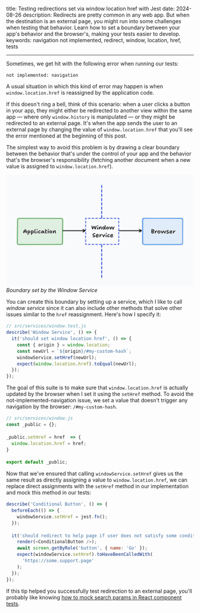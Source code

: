 title: Testing redirections set via window location href with Jest
date: 2024-08-26
description: Redirects are pretty common in any web app. But when the destination is an external page, you might run into some challenges when testing that behavior. Learn how to set a boundary between your app's behavior and the browser's, making your tests easier to develop.
keywords: navigation not implemented, redirect, window, location, href, tests


---

Sometimes, we get hit with the following error when running our tests:

```
not implemented: navigation
```

A usual situation in which this kind of error may happen is when `window.location.href` is reassigned by the application code.

If this doesn't ring a bell, think of this scenario: when a user clicks a button in your app, they might either be redirected to another view within the same app — where only `window.history` is manipulated — or they might be redirected to an external page. It's when the app sends the user to an external page by changing the value of `window.location.href` that you'll see the error mentioned at the beginning of this post.

The simplest way to avoid this problem is by drawing a clear boundary between the behavior that's under the control of your app and the behavior that's the browser's responsibility (fetching another document when a new value is assigned to `window.location.href`).

![Diagram showing a boundary, represented by a service called "window service," between the application and the browser](../../images/boundary.png)  
_Boundary set by the Window Service_

You can create this boundary by setting up a service, which I like to call *window service* since it can also include other methods that solve other issues similar to the `href` reassignment. Here's how I specify it:

```javascript
// src/services/window.test.js
describe('Window Service', () => {
  it('should set window location href', () => {
    const { origin } = window.location;
    const newUrl = `${origin}/#my-custom-hash`;
    windowService.setHref(newUrl);
    expect(window.location.href).toEqual(newUrl);
  });
});
```

The goal of this suite is to make sure that `window.location.href` is actually updated by the browser when I set it using the `setHref` method. To avoid the not-implemented-navigation issue, we set a value that doesn't trigger any navigation by the browser: `/#my-custom-hash`.

```javascript
// src/services/window.js
const _public = {};

_public.setHref = href  => {
  window.location.href = href;
}

export default _public;
```

Now that we've ensured that calling `windowService.setHref` gives us the same result as directly assigning a value to `window.location.href`, we can replace direct assignments with the `setHref` method in our implementation and mock this method in our tests:

```javascript
describe('Conditional Button', () => {
  beforeEach(() => {
    windowService.setHref = jest.fn();
  });

  it('should redirect to help page if user does not satisfy some condition', () => {
    render(<ConditionalButton />);
    await screen.getByRole('button', { name: 'Go' });
    expect(windowService.setHref).toHaveBeenCalledWith(
      'https://some.support.page'
    );
  });
});
```

If this tip helped you successfully test redirection to an external page, you'll probably like knowing [how to mock search params in React component tests](/blog/simulando-search-params-nos-testes-de-um-componente-react/).
